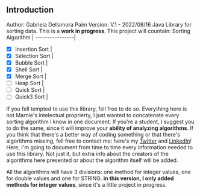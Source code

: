 ## Introduction
Author: Gabriela Dellamora Paim
Version: V.1 - 2022/08/16
Java Library for sorting data. This is a **work in progress**. This project will countain:
Sorting Algorithm | 
----------------|
- [x] Insertion Sort |
- [x] Selection Sort |
- [x] Bubble Sort |
- [x] Shell Sort |
- [x] Merge Sort |
- [ ] Heap Sort |
- [ ] Quick Sort | 
- [ ] Quick3 Sort |

If you fell tempted to use this library, fell free to do so. Everything here is not Marnie's intelectual proprierty, I just wanted to concatenate every sorting algorithm I know in one document. If you're a student, I suggest you to do the same, since it will improve your **ability of analyzing algorithms**. If you think that there's a better way of coding something or that there's algorithms missing, fell free to contact me: here's my [Twitter](https://twitter.com/MarnieGrenat) and [LinkedIn](https://www.linkedin.com/in/gabriela-dellamora/)!
Here, I'm going to document from time to time every information needed to use this library. Not just it, but extra info about the creators of the algorithms here presented or about the algorithm itself will be added.

All the algorithms will have 3 divisions: one method for integer values, one for double values and one for STRING. **in this version, I only added methods for integer values**, since it's a little project in progress.
